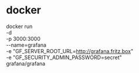 #

# docker

docker run \
  -d \
  -p 3000:3000 \
  --name=grafana \
  -e "GF_SERVER_ROOT_URL=http://grafana.fritz.box" \
  -e "GF_SECURITY_ADMIN_PASSWORD=secret" \
  grafana/grafana
